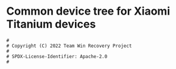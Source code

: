 # Common device tree for Xiaomi Titanium devices

```
#
# Copyright (C) 2022 Team Win Recovery Project
#
# SPDX-License-Identifier: Apache-2.0
#
```
